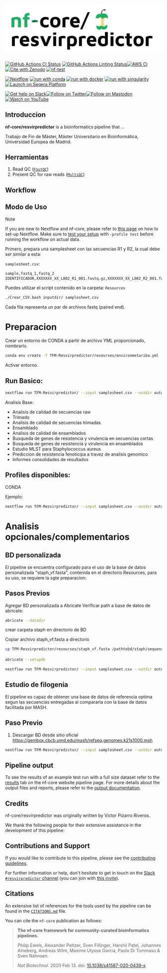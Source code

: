 <h1>
  <picture>
    <source media="(prefers-color-scheme: dark)" srcset="docs/images/nf-core-resvirpredictor_logo_dark.png">
    <img alt="nf-core/resvirpredictor" src="docs/images/nf-core-resvirpredictor_logo_light.png">
  </picture>
</h1>

[![GitHub Actions CI Status](https://github.com/nf-core/resvirpredictor/actions/workflows/ci.yml/badge.svg)](https://github.com/nf-core/resvirpredictor/actions/workflows/ci.yml)
[![GitHub Actions Linting Status](https://github.com/nf-core/resvirpredictor/actions/workflows/linting.yml/badge.svg)](https://github.com/nf-core/resvirpredictor/actions/workflows/linting.yml)[![AWS CI](https://img.shields.io/badge/CI%20tests-full%20size-FF9900?labelColor=000000&logo=Amazon%20AWS)](https://nf-co.re/resvirpredictor/results)[![Cite with Zenodo](http://img.shields.io/badge/DOI-10.5281/zenodo.XXXXXXX-1073c8?labelColor=000000)](https://doi.org/10.5281/zenodo.XXXXXXX)
[![nf-test](https://img.shields.io/badge/unit_tests-nf--test-337ab7.svg)](https://www.nf-test.com)

[![Nextflow](https://img.shields.io/badge/nextflow%20DSL2-%E2%89%A523.04.0-23aa62.svg)](https://www.nextflow.io/)
[![run with conda](http://img.shields.io/badge/run%20with-conda-3EB049?labelColor=000000&logo=anaconda)](https://docs.conda.io/en/latest/)
[![run with docker](https://img.shields.io/badge/run%20with-docker-0db7ed?labelColor=000000&logo=docker)](https://www.docker.com/)
[![run with singularity](https://img.shields.io/badge/run%20with-singularity-1d355c.svg?labelColor=000000)](https://sylabs.io/docs/)
[![Launch on Seqera Platform](https://img.shields.io/badge/Launch%20%F0%9F%9A%80-Seqera%20Platform-%234256e7)](https://tower.nf/launch?pipeline=https://github.com/nf-core/resvirpredictor)

[![Get help on Slack](http://img.shields.io/badge/slack-nf--core%20%23resvirpredictor-4A154B?labelColor=000000&logo=slack)](https://nfcore.slack.com/channels/resvirpredictor)[![Follow on Twitter](http://img.shields.io/badge/twitter-%40nf__core-1DA1F2?labelColor=000000&logo=twitter)](https://twitter.com/nf_core)[![Follow on Mastodon](https://img.shields.io/badge/mastodon-nf__core-6364ff?labelColor=FFFFFF&logo=mastodon)](https://mstdn.science/@nf_core)[![Watch on YouTube](http://img.shields.io/badge/youtube-nf--core-FF0000?labelColor=000000&logo=youtube)](https://www.youtube.com/c/nf-core)

## Introduccion

**nf-core/resvirpredictor** is a bioinformatics pipeline that ...

Trabajo de Fin de Máster, Máster Universitario en Bioinformática, Universidad Europea de Madrid.

<!-- TODO nf-core:
   Complete this sentence with a 2-3 sentence summary of what types of data the pipeline ingests, a brief overview of the
   major pipeline sections and the types of output it produces. You're giving an overview to someone new
   to nf-core here, in 15-20 seconds. For an example, see https://github.com/nf-core/rnaseq/blob/master/README.md#introduction
-->

<!-- TODO nf-core: Include a figure that guides the user through the major workflow steps. Many nf-core
     workflows use the "tube map" design for that. See https://nf-co.re/docs/contributing/design_guidelines#examples for examples.   -->
<!-- TODO nf-core: Fill in short bullet-pointed list of the default steps in the pipeline -->

## Herramientas
1. Read QC ([`FastQC`](https://www.bioinformatics.babraham.ac.uk/projects/fastqc/))
2. Present QC for raw reads ([`MultiQC`](http://multiqc.info/))


## Workflow

## Modo de Uso

> [!NOTE]
> If you are new to Nextflow and nf-core, please refer to [this page](https://nf-co.re/docs/usage/installation) on how to set-up Nextflow. Make sure to [test your setup](https://nf-co.re/docs/usage/introduction#how-to-run-a-pipeline) with `-profile test` before running the workflow on actual data.



Primero, prepara una samplesheet con las secuencias R1 y R2, la cual debe ser similar a esta:

`samplesheet.csv`:

```csv
sample,fastq_1,fastq_2
IDENTIFICADOR,XXXXXXX_XX_L002_R1_001.fastq.gz,XXXXXXX_XX_L002_R2_001.fastq.gz
```

Puedes utilizar el script contenido en la carpeta: 
`Resources`

```bash
./Crear_CSV.bash inputdir/ samplesheet.csv
```

Cada fila representa un par de archivos fastq (paired end).

# Preparacion

Crear un entorno de CONDA a partir de archivo YML proporcionado, nombrarlo.

```bash
conda env create -f TFM-Resvirpredictor/resourses/environmetariba.yml --name env_name
```

Activar entorno.

## Run Basico:

```bash
nextflow run TFM-Resvirpredictor/ --input samplesheet.csv --outdir outdirpath/ 
```
Analisis Base:
- Analisis de calidad de secuencias raw
- Trimado
- Analisis de calidad de secuencias trimadas
- Ensamblado
- Analisis de calidad de ensamblados
- Busqueda de genes de resistencia y virulencia en secuencias cortas
- Busqueda de genes de resistencia y virulencia en ensamblados
- Estudio MLST para Staphylococcus aureus
- Prediccion de resistencia fenoticipa a travez de analisis genomico
- Informes consolidades de resultados

## Profiles disponibles:

CONDA

Ejemplo: 

```bash
nextflow run TFM-Resvirpredictor/ --input samplesheet.csv --outdir outdirpath/ -profile conda
```


# Analisis opcionales/complementarios 
## BD personalizada
El pipeline se encuentra configurado para el uso de la base de datos personalizada "staph_vf.fasta", contenida en el directorio Resources, para su uso, se requiere la sgte preparacion:

## Pasos Previos
Agregar BD personalizada a Abricate
Verificar path a base de datos de abricate:
```bash
abricate --datadir
```
crear carpeta staph en directorio de BD

Copiar archivo staph_vf.fasta a directorio

```bash
cp TFM-Resvirpredictor/resourses/staph_vf.fasta /pathtobd/staph/sequences

abricate --setupdb
```

```bash
nextflow run TFM-Resvirpredictor/ --input samplesheet.csv --outdir outdirpath/ --abricate_db true
```

## Estudio de filogenia
El pipeline es capaz de obtener una base de datos de referencia optima segun las secuencias entregadas al compararla con la base de datos facilitada por MASH.

## Paso Previo

1. Descargar BD desde sitio oficial https://gembox.cbcb.umd.edu/mash/refseq.genomes.k21s1000.msh

```bash
nextflow run TFM-Resvirpredictor/ --input samplesheet.csv --outdir outdirpath/ --filogeny true --mash_reference pathtomashreference.msh
```

## Pipeline output

To see the results of an example test run with a full size dataset refer to the [results](https://nf-co.re/resvirpredictor/results) tab on the nf-core website pipeline page.
For more details about the output files and reports, please refer to the
[output documentation](https://nf-co.re/resvirpredictor/output).

## Credits

nf-core/resvirpredictor was originally written by Victor Pizarro Riveros.

We thank the following people for their extensive assistance in the development of this pipeline:

<!-- TODO nf-core: If applicable, make list of people who have also contributed -->

## Contributions and Support

If you would like to contribute to this pipeline, please see the [contributing guidelines](.github/CONTRIBUTING.md).

For further information or help, don't hesitate to get in touch on the [Slack `#resvirpredictor` channel](https://nfcore.slack.com/channels/resvirpredictor) (you can join with [this invite](https://nf-co.re/join/slack)).

## Citations

<!-- TODO nf-core: Add citation for pipeline after first release. Uncomment lines below and update Zenodo doi and badge at the top of this file. -->
<!-- If you use nf-core/resvirpredictor for your analysis, please cite it using the following doi: [10.5281/zenodo.XXXXXX](https://doi.org/10.5281/zenodo.XXXXXX) -->

<!-- TODO nf-core: Add bibliography of tools and data used in your pipeline -->

An extensive list of references for the tools used by the pipeline can be found in the [`CITATIONS.md`](CITATIONS.md) file.

You can cite the `nf-core` publication as follows:

> **The nf-core framework for community-curated bioinformatics pipelines.**
>
> Philip Ewels, Alexander Peltzer, Sven Fillinger, Harshil Patel, Johannes Alneberg, Andreas Wilm, Maxime Ulysse Garcia, Paolo Di Tommaso & Sven Nahnsen.
>
> _Nat Biotechnol._ 2020 Feb 13. doi: [10.1038/s41587-020-0439-x](https://dx.doi.org/10.1038/s41587-020-0439-x).
